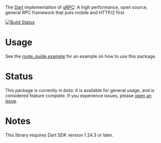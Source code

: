 The [Dart](https://www.dartlang.org/) implementation of
[gRPC](https://grpc.io/): A high performance, open source, general RPC framework that puts mobile and HTTP/2 first.

[![Build Status](https://travis-ci.org/dart-lang/grpc-dart.svg?branch=master)](https://travis-ci.org/dart-lang/grpc-dart)

# Usage

See the [route_guide example](example/route_guide/) for an example on how to
use this package.

# Status

This package is currently in *beta*: It is available for general usage,
and is considered feature complete. If you experience issues,
please [open an issue](https://github.com/dart-lang/grpc-dart/issues).

# Notes

This library requires Dart SDK version 1.24.3 or later.
